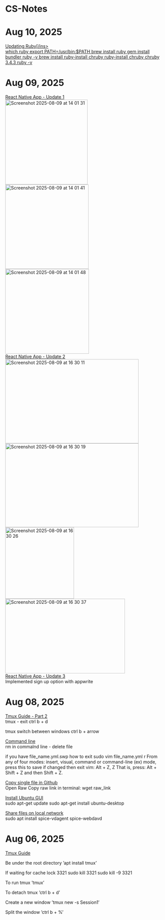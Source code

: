 # CS-Notes
# Aug 10, 2025
<ins>Updating Ruby[/ins>
<br />
which ruby
export PATH=/usr/bin:$PATH
brew install ruby
gem install bundler
ruby -v
brew install ruby-install chruby
ruby-install
chruby
chruby 3.4.3
ruby -v


# Aug 09, 2025
<ins>React Native App - Update 1</ins>
<br />
<img width="260" height="267" alt="Screenshot 2025-08-09 at 14 01 31" src="https://github.com/user-attachments/assets/fe80da3f-79e4-408e-be89-21ccb68485b2" />
<img width="263" height="266" alt="Screenshot 2025-08-09 at 14 01 41" src="https://github.com/user-attachments/assets/459973fc-7571-487f-8d1c-ae61ab085d61" />
<img width="264" height="267" alt="Screenshot 2025-08-09 at 14 01 48" src="https://github.com/user-attachments/assets/e5523723-9eb5-40dd-baa0-23add6351da6" />
<br />
<ins>React Native App - Update 2</ins>
<br />
<img width="421" height="265" alt="Screenshot 2025-08-09 at 16 30 11" src="https://github.com/user-attachments/assets/249b9917-34f2-4f53-bee5-c5bc2690b96e" />
<img width="421" height="264" alt="Screenshot 2025-08-09 at 16 30 19" src="https://github.com/user-attachments/assets/558dd355-8dd0-459c-a2ff-f2a4c1764e96" />
<img width="217" height="225" alt="Screenshot 2025-08-09 at 16 30 26" src="https://github.com/user-attachments/assets/65d7446c-8738-4097-bcf6-e18af5f5f3c4" />
<img width="378" height="235" alt="Screenshot 2025-08-09 at 16 30 37" src="https://github.com/user-attachments/assets/5352edd8-472c-49fb-9f14-184633732853" />
<br />
<ins>React Native App - Update 3</ins>
<br />
Implemented sign up option with appwrite

# Aug 08, 2025
<ins>Tmux Guide - Part 2 </ins>
<br />
tmux - exit 
ctrl b + d 

tmux switch between windows 
ctrl b + arrow

<ins>Command line</ins>
<br />
rm in commalnd line - delete file

if you have file_name.yml.swp
how to exit 
sudo vim file_name.yml
r
From any of four modes: insert, visual, command or command-line (ex) mode, press this to save if changed then exit vim:
Alt + Z, Z
That is, press: Alt + Shift + Z and then Shift + Z.

<ins>Copy single file in Github</ins>
<br />
Open Raw
Copy raw link
in terminal: wget raw_link

<ins>Install Ubuntu GUI</ins>
<br />
sudo apt-get update
sudo apt-get install ubuntu-desktop


<ins>Share files on local network</ins>
<br />
sudo apt install spice-vdagent spice-webdavd

# Aug 06, 2025

<ins>Tmux Guide</ins>

Be under the root directory
’apt install tmux’

If waiting for cache lock 3321
sudo kill 3321
sudo kill -9 3321

To run tmux
’tmux’

To detach tmux
’ctrl b + d’

Create a new window
’tmux new -s Session1’

Split the window
’ctrl b + %’

